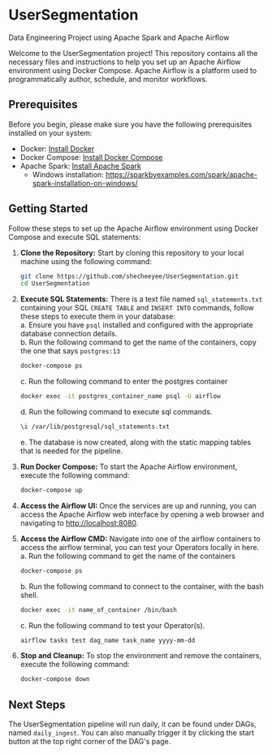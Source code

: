 # UserSegmentation
Data Engineering Project using Apache Spark and Apache Airflow

Welcome to the UserSegmentation project! This repository contains all the necessary files and instructions to help you set up an Apache Airflow environment using Docker Compose. Apache Airflow is a platform used to programmatically author, schedule, and monitor workflows.

 

## Prerequisites
Before you begin, please make sure you have the following prerequisites installed on your system:
- Docker: [Install Docker](https://docs.docker.com/get-docker/)
- Docker Compose: [Install Docker Compose](https://docs.docker.com/compose/install/)
- Apache Spark: [Install Apache Spark](https://spark.apache.org/docs/latest/#downloading)
   - Windows installation: https://sparkbyexamples.com/spark/apache-spark-installation-on-windows/
 

## Getting Started
Follow these steps to set up the Apache Airflow environment using Docker Compose and execute SQL statements:

1. **Clone the Repository:** Start by cloning this repository to your local machine using the following command:

    ```bash
    git clone https://github.com/shecheeyee/UserSegmentation.git
    cd UserSegmentation
    ```

2. **Execute SQL Statements:** There is a text file named `sql_statements.txt` containing your SQL `CREATE TABLE` and `INSERT INTO` commands, follow these steps to execute them in your database:  
    a. Ensure you have `psql` installed and configured with the appropriate database connection details.  
    b. Run the following command to get the name of the containers, copy the one that says `postgres:13`
   
      ```bash
      docker-compose ps
      ```
       
   
    c. Run the following command to enter the postgres container
   
      ```bash
      docker exec -it postgres_container_name psql -U airflow
      ```
    d. Run the following command to execute sql commands.
   
      ```bash
      \i /var/lib/postgresql/sql_statements.txt
      ```
   
    e. The database is now created, along with the static mapping tables that is needed for the pipeline.  

 

4. **Run Docker Compose:** To start the Apache Airflow environment, execute the following command:  
    ```bash
    docker-compose up 
    ```


5. **Access the Airflow UI:** Once the services are up and running, you can access the Apache Airflow web interface by opening a web browser and navigating to [http://localhost:8080](http://localhost:8080).  
6. **Access the Airflow CMD:** Navigate into one of the airflow containers to access the airflow terminal, you can test your Operators locally in here.  
    a. Run the following command to get the name of the containers  
      ```bash
      docker-compose ps
      ```  
    b. Run the following command to connect to the container, with the bash shell.  
      ```bash
      docker exec -it name_of_container /bin/bash
      ```  
    c. Run the following command to test your Operator(s).  
      ```bash
      airflow tasks test dag_name task_name yyyy-mm-dd
      ```  


7. **Stop and Cleanup:** To stop the environment and remove the containers, execute the following command:  

    ```bash
    docker-compose down
    ```  

 

## Next Steps
The UserSegmentation pipeline will run daily, it can be found under DAGs, named `daily_ingest`. You can also manually trigger it by clicking the start button at the top right corner of the DAG's page.
 
